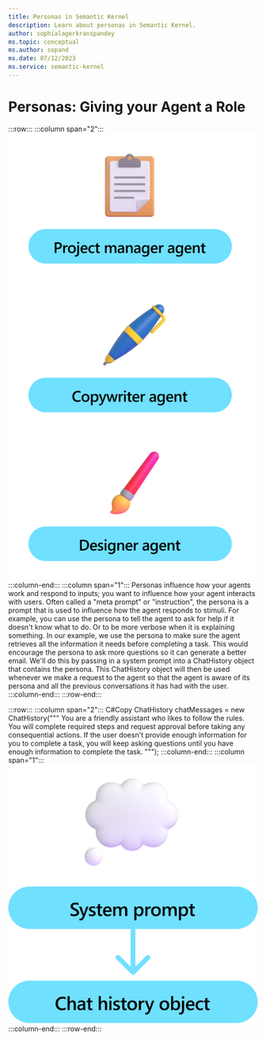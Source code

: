 ```yaml
---
title: Personas in Semantic Kernel 
description: Learn about personas in Semantic Kernel.
author: sophialagerkranspandey
ms.topic: conceptual
ms.author: sopand
ms.date: 07/12/2023
ms.service: semantic-kernel
---
```


# Personas: Giving your Agent a Role


:::row:::
   :::column span="2":::
        ![Semantic Kernel Persona](../media/personas.png)
   :::column-end:::
   :::column span="1":::
     Personas influence how your agents work and respond to inputs; you want to influence how your agent interacts with users. Often called a "meta prompt" or "instruction", the persona is a prompt that is used to influence how the agent responds to stimuli. For example, you can use the persona to tell the agent to ask for help if it doesn't know what to do. Or to be more verbose when it is explaining something. In our example, we use the persona to make sure the agent retrieves all the information it needs before completing a task. This would encourage the persona to ask more questions so it can generate a better email.
We'll do this by passing in a system prompt into a ChatHistory object that contains the persona. This ChatHistory object will then be used whenever we make a request to the agent so that the agent is aware of its persona and all the previous conversations it has had with the user.
   :::column-end:::
:::row-end:::


:::row:::
   :::column span="2":::
      C#Copy
ChatHistory chatMessages = new ChatHistory("""
You are a friendly assistant who likes to follow the rules. You will complete required steps
and request approval before taking any consequential actions. If the user doesn't provide
enough information for you to complete a task, you will keep asking questions until you have
enough information to complete the task.
""");
   :::column-end:::
   :::column span="1":::
    ![Semantic Kernel System Prompt](../media/System-prompt.png)
   :::column-end:::
:::row-end:::

  